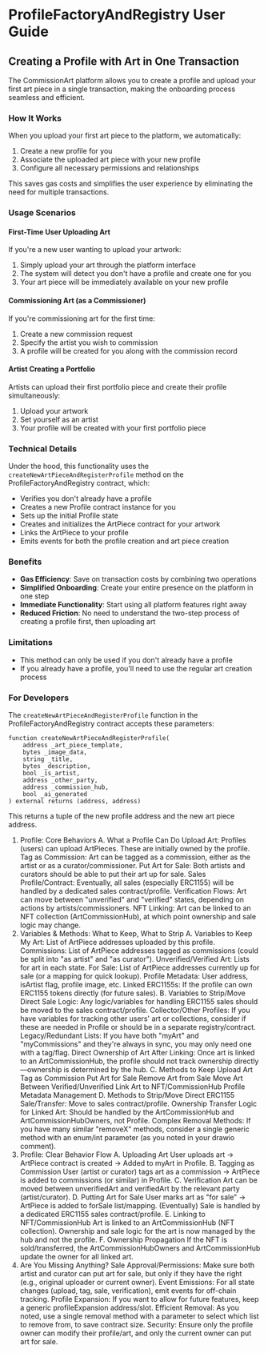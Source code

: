 # ProfileFactoryAndRegistry User Guide

## Creating a Profile with Art in One Transaction

The CommissionArt platform allows you to create a profile and upload your first art piece in a single transaction, making the onboarding process seamless and efficient.

### How It Works

When you upload your first art piece to the platform, we automatically:

1. Create a new profile for you
2. Associate the uploaded art piece with your new profile
3. Configure all necessary permissions and relationships

This saves gas costs and simplifies the user experience by eliminating the need for multiple transactions.

### Usage Scenarios

#### First-Time User Uploading Art

If you're a new user wanting to upload your artwork:

1. Simply upload your art through the platform interface
2. The system will detect you don't have a profile and create one for you
3. Your art piece will be immediately available on your new profile

#### Commissioning Art (as a Commissioner)

If you're commissioning art for the first time:

1. Create a new commission request
2. Specify the artist you wish to commission
3. A profile will be created for you along with the commission record

#### Artist Creating a Portfolio

Artists can upload their first portfolio piece and create their profile simultaneously:

1. Upload your artwork
2. Set yourself as an artist
3. Your profile will be created with your first portfolio piece

### Technical Details

Under the hood, this functionality uses the `createNewArtPieceAndRegisterProfile` method on the ProfileFactoryAndRegistry contract, which:

- Verifies you don't already have a profile
- Creates a new Profile contract instance for you
- Sets up the initial Profile state
- Creates and initializes the ArtPiece contract for your artwork
- Links the ArtPiece to your profile
- Emits events for both the profile creation and art piece creation

### Benefits

- **Gas Efficiency**: Save on transaction costs by combining two operations
- **Simplified Onboarding**: Create your entire presence on the platform in one step
- **Immediate Functionality**: Start using all platform features right away
- **Reduced Friction**: No need to understand the two-step process of creating a profile first, then uploading art

### Limitations

- This method can only be used if you don't already have a profile
- If you already have a profile, you'll need to use the regular art creation process

### For Developers

The `createNewArtPieceAndRegisterProfile` function in the ProfileFactoryAndRegistry contract accepts these parameters:

```solidity
function createNewArtPieceAndRegisterProfile(
    address _art_piece_template,
    bytes _image_data,
    string _title,
    bytes _description,
    bool _is_artist,
    address _other_party,
    address _commission_hub,
    bool _ai_generated
) external returns (address, address)
```

This returns a tuple of the new profile address and the new art piece address. 



1. Profile: Core Behaviors
A. What a Profile Can Do
Upload Art: Profiles (users) can upload ArtPieces. These are initially owned by the profile.
Tag as Commission: Art can be tagged as a commission, either as the artist or as a curator/commissioner.
Put Art for Sale: Both artists and curators should be able to put their art up for sale.
Sales Profile/Contract: Eventually, all sales (especially ERC1155) will be handled by a dedicated sales contract/profile.
Verification Flows: Art can move between "unverified" and "verified" states, depending on actions by artists/commissioners.
NFT Linking: Art can be linked to an NFT collection (ArtCommissionHub), at which point ownership and sale logic may change.
2. Variables & Methods: What to Keep, What to Strip
A. Variables to Keep
My Art: List of ArtPiece addresses uploaded by this profile.
Commissions: List of ArtPiece addresses tagged as commissions (could be split into "as artist" and "as curator").
Unverified/Verified Art: Lists for art in each state.
For Sale: List of ArtPiece addresses currently up for sale (or a mapping for quick lookup).
Profile Metadata: User address, isArtist flag, profile image, etc.
Linked ERC1155s: If the profile can own ERC1155 tokens directly (for future sales).
B. Variables to Strip/Move
Direct Sale Logic: Any logic/variables for handling ERC1155 sales should be moved to the sales contract/profile.
Collector/Other Profiles: If you have variables for tracking other users' art or collections, consider if these are needed in Profile or should be in a separate registry/contract.
Legacy/Redundant Lists: If you have both "myArt" and "myCommissions" and they're always in sync, you may only need one with a tag/flag.
Direct Ownership of Art After Linking: Once art is linked to an ArtCommissionHub, the profile should not track ownership directly—ownership is determined by the hub.
C. Methods to Keep
Upload Art
Tag as Commission
Put Art for Sale
Remove Art from Sale
Move Art Between Verified/Unverified
Link Art to NFT/CommissionHub
Profile Metadata Management
D. Methods to Strip/Move
Direct ERC1155 Sale/Transfer: Move to sales contract/profile.
Ownership Transfer Logic for Linked Art: Should be handled by the ArtCommissionHub and ArtCommissionHubOwners, not Profile.
Complex Removal Methods: If you have many similar "removeX" methods, consider a single generic method with an enum/int parameter (as you noted in your drawio comment).
3. Profile: Clear Behavior Flow
A. Uploading Art
User uploads art → ArtPiece contract is created → Added to myArt in Profile.
B. Tagging as Commission
User (artist or curator) tags art as a commission → ArtPiece is added to commissions (or similar) in Profile.
C. Verification
Art can be moved between unverifiedArt and verifiedArt by the relevant party (artist/curator).
D. Putting Art for Sale
User marks art as "for sale" → ArtPiece is added to forSale list/mapping.
(Eventually) Sale is handled by a dedicated ERC1155 sales contract/profile.
E. Linking to NFT/CommissionHub
Art is linked to an ArtCommissionHub (NFT collection).
Ownership and sale logic for the art is now managed by the hub and not the profile.
F. Ownership Propagation
If the NFT is sold/transferred, the ArtCommissionHubOwners and ArtCommissionHub update the owner for all linked art.
4. Are You Missing Anything?
Sale Approval/Permissions: Make sure both artist and curator can put art for sale, but only if they have the right (e.g., original uploader or current owner).
Event Emissions: For all state changes (upload, tag, sale, verification), emit events for off-chain tracking.
Profile Expansion: If you want to allow for future features, keep a generic profileExpansion address/slot.
Efficient Removal: As you noted, use a single removal method with a parameter to select which list to remove from, to save contract size.
Security: Ensure only the profile owner can modify their profile/art, and only the current owner can put art for sale.